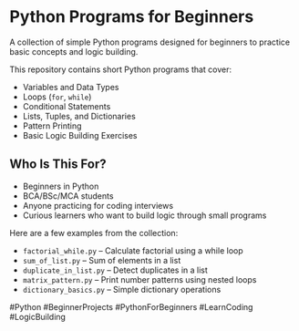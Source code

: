 # Python Programs for Beginners

A collection of simple Python programs designed for beginners to practice basic concepts and logic building.


This repository contains short Python programs that cover:
- Variables and Data Types
- Loops (`for`, `while`)
- Conditional Statements
- Lists, Tuples, and Dictionaries
- Pattern Printing
- Basic Logic Building Exercises

## Who Is This For?

- Beginners in Python
- BCA/BSc/MCA students
- Anyone practicing for coding interviews
- Curious learners who want to build logic through small programs


Here are a few examples from the collection:
- `factorial_while.py` – Calculate factorial using a while loop
- `sum_of_list.py` – Sum of elements in a list
- `duplicate_in_list.py` – Detect duplicates in a list
- `matrix_pattern.py` – Print number patterns using nested loops
- `dictionary_basics.py` – Simple dictionary operations




#Python #BeginnerProjects #PythonForBeginners #LearnCoding #LogicBuilding


